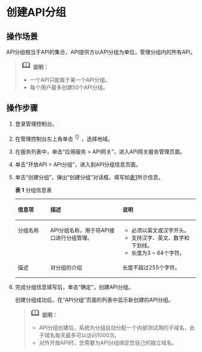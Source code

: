 # 创建API分组<a name="apig-zh-ug-180307015"></a>

## 操作场景<a name="apig-zh-ug-180307003_section1731012541118"></a>

API分组相当于API的集合，API提供方以API分组为单位，管理分组内的所有API。

>![](public_sys-resources/icon-note.gif) **说明：**   
>-   一个API只能属于某一个API分组。  
>-   每个用户最多创建50个API分组。  

## 操作步骤<a name="apig-zh-ug-180307003_section8731554122615"></a>

1.  登录管理控制台。
2.  在管理控制台左上角单击![](figures/icon-region.png)，选择地域。
3.  在服务列表中，单击“应用服务 \> API网关”，进入API网关服务管理页面。
4.  单击“开放API \> API分组”，进入到API分组信息页面。
5.  单击“创建分组”，弹出“创建分组”对话框。填写如[表1](#apig-zh-ug-180307003_table195413315428)所示信息。

    **表 1**  分组信息表

    <a name="apig-zh-ug-180307003_table195413315428"></a>
    <table><thead align="left"><tr id="apig-zh-ug-180307003_row45523384220"><th class="cellrowborder" valign="top" width="18%" id="mcps1.2.4.1.1"><p id="apig-zh-ug-180307003_p65563314423"><a name="apig-zh-ug-180307003_p65563314423"></a><a name="apig-zh-ug-180307003_p65563314423"></a>信息项</p>
    </th>
    <th class="cellrowborder" valign="top" width="40%" id="mcps1.2.4.1.2"><p id="apig-zh-ug-180307003_p356183311427"><a name="apig-zh-ug-180307003_p356183311427"></a><a name="apig-zh-ug-180307003_p356183311427"></a>描述</p>
    </th>
    <th class="cellrowborder" valign="top" width="42%" id="mcps1.2.4.1.3"><p id="apig-zh-ug-180307003_p756163324216"><a name="apig-zh-ug-180307003_p756163324216"></a><a name="apig-zh-ug-180307003_p756163324216"></a>说明</p>
    </th>
    </tr>
    </thead>
    <tbody><tr id="apig-zh-ug-180307003_row1156183364219"><td class="cellrowborder" valign="top" width="18%" headers="mcps1.2.4.1.1 "><p id="apig-zh-ug-180307003_p105616333427"><a name="apig-zh-ug-180307003_p105616333427"></a><a name="apig-zh-ug-180307003_p105616333427"></a>分组名称</p>
    </td>
    <td class="cellrowborder" valign="top" width="40%" headers="mcps1.2.4.1.2 "><p id="apig-zh-ug-180307003_p1656123374219"><a name="apig-zh-ug-180307003_p1656123374219"></a><a name="apig-zh-ug-180307003_p1656123374219"></a>API分组名称，用于将API接口进行分组管理。</p>
    </td>
    <td class="cellrowborder" valign="top" width="42%" headers="mcps1.2.4.1.3 "><a name="apig-zh-ug-180307003_ul1534415125011"></a><a name="apig-zh-ug-180307003_ul1534415125011"></a><ul id="apig-zh-ug-180307003_ul1534415125011"><li>必须以英文或汉字开头。</li><li>支持汉字、英文、数字和下划线。</li><li>长度为3 ~ 64个字符。</li></ul>
    </td>
    </tr>
    <tr id="apig-zh-ug-180307003_row14879114316433"><td class="cellrowborder" valign="top" width="18%" headers="mcps1.2.4.1.1 "><p id="apig-zh-ug-180307003_p12880154304320"><a name="apig-zh-ug-180307003_p12880154304320"></a><a name="apig-zh-ug-180307003_p12880154304320"></a>描述</p>
    </td>
    <td class="cellrowborder" valign="top" width="40%" headers="mcps1.2.4.1.2 "><p id="apig-zh-ug-180307003_p48801043134312"><a name="apig-zh-ug-180307003_p48801043134312"></a><a name="apig-zh-ug-180307003_p48801043134312"></a>对分组的介绍</p>
    </td>
    <td class="cellrowborder" valign="top" width="42%" headers="mcps1.2.4.1.3 "><p id="apig-zh-ug-180307003_p8880154374314"><a name="apig-zh-ug-180307003_p8880154374314"></a><a name="apig-zh-ug-180307003_p8880154374314"></a>长度不超过255个字符。</p>
    </td>
    </tr>
    </tbody>
    </table>

6.  完成分组信息填写后，单击“确定”，创建API分组。

    创建分组成功后，在“API分组”页面的列表中显示新创建的API分组。

    >![](public_sys-resources/icon-note.gif) **说明：**   
    >-   API分组创建后，系统为分组自动分配一个内部测试用的子域名，此子域名每天最多可以访问1000次。  
    >-   对外开放API时，您需要为API分组绑定您自己的独立域名。  


